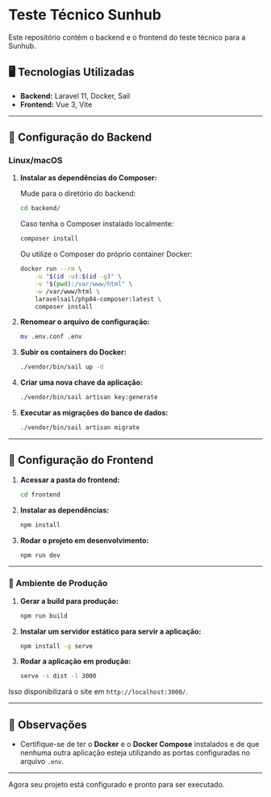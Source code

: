 # Teste Técnico Sunhub

Este repositório contém o backend e o frontend do teste técnico para a Sunhub.

## 🖥️ Tecnologias Utilizadas

- **Backend:** Laravel 11, Docker, Sail
- **Frontend:** Vue 3, Vite

---

## 🚀 Configuração do Backend

### Linux/macOS

1. **Instalar as dependências do Composer:**

   Mude para o diretório do backend:
    ```sh
   cd backend/
   ```
   
   Caso tenha o Composer instalado localmente:
   ```sh
   composer install
   ```
   
   Ou utilize o Composer do próprio container Docker:
   ```sh
   docker run --rm \
       -u "$(id -u):$(id -g)" \
       -v "$(pwd):/var/www/html" \
       -w /var/www/html \
       laravelsail/php84-composer:latest \
       composer install 
   ```

1. **Renomear o arquivo de configuração:**
   ```sh
   mv .env.conf .env
   ```

2. **Subir os containers do Docker:**
   ```sh
   ./vendor/bin/sail up -d
   ```


3. **Criar uma nova chave da aplicação:**
   ```sh
   ./vendor/bin/sail artisan key:generate
   ```


4. **Executar as migrações do banco de dados:**
   ```sh
   ./vendor/bin/sail artisan migrate
   ```
---

## 🎨 Configuração do Frontend

1. **Acessar a pasta do frontend:**
   ```sh
   cd frontend
   ```

2. **Instalar as dependências:**
   ```sh
   npm install
   ```

3. **Rodar o projeto em desenvolvimento:**
   ```sh
   npm run dev
   ```

---

### 🚀 Ambiente de Produção

1. **Gerar a build para produção:**
   ```sh
   npm run build
   ```

2. **Instalar um servidor estático para servir a aplicação:**
   ```sh
   npm install -g serve
   ```

3. **Rodar a aplicação em produção:**
   ```sh
   serve -s dist -l 3000
   ```

Isso disponibilizará o site em `http://localhost:3000/`.


---

## 📝 Observações


- Certifique-se de ter o **Docker** e o **Docker Compose** instalados e de que nenhuma outra aplicação esteja utilizando as portas configuradas no arquivo `.env`.


---

Agora seu projeto está configurado e pronto para ser executado.

